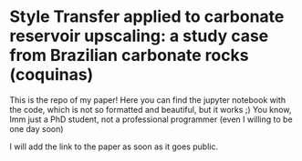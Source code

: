 # Style Transfer applied to carbonate reservoir upscaling: a study case from Brazilian carbonate rocks (coquinas)

This is the repo of my paper!
Here you can find the jupyter notebook with the code, which is not so formatted and beautiful, but it works ;)
You know, Imm just a PhD student, not a professional programmer (even I willing to be one day soon)

I will add the link to the paper as soon as it goes public.
